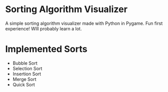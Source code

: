# Sorting Algorithm Visualizer

A simple sorting algorithm visualizer made with Python in Pygame. Fun first experience! WIll probably learn a lot.

# Implemented Sorts

- Bubble Sort
- Selection Sort
- Insertion Sort
- Merge Sort
- Quick Sort
